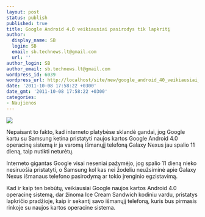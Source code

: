 ```yaml
---
layout: post
status: publish
published: true
title: Google Android 4.0 veikiausiai pasirodys tik lapkritį
author:
  display_name: SB
  login: SB
  email: sb.technews.lt@gmail.com
  url: ''
author_login: SB
author_email: sb.technews.lt@gmail.com
wordpress_id: 6039
wordpress_url: http://localhost/site/new/google_android_40_veikiausiai_pasirodys_tik_lapkriti/
date: '2011-10-08 17:58:22 +0300'
date_gmt: '2011-10-08 17:58:22 +0300'
categories:
- Naujienos
---
```

<div class="imgright"><img src="http://technews.lt/upload/Android-4.0-Ice-Cream.jpg"  /></div>
<p>Nepaisant to fakto, kad interneto platybėse sklandė gandai, jog Google kartu su Samsung ketina pristatyti naujos kartos Google Android 4.0 operacinę sistemą ir ja varomą išmanųjį telefoną Galaxy Nexus jau spalio 11 dieną, taip nutikti neturėtų.</p>
<p>Interneto gigantas Google visai neseniai pažymėjo, jog spalio 11 dieną nieko nesiruošia pristatyti, o Samsung kol kas nei žodeliu neužsiminė apie Galaxy Nexus išmanaus telefono pasirodymą ar tokio įrenginio egzistavimą.</p>
<p>Kad ir kaip ten bebūtų, veikiausiai Google naujos kartos Android 4.0 operacinę sistemą, dar žinoma Ice Cream Sandwich kodiniu vardu, pristatys lapkričio pradžioje, kaip ir sekantį savo išmanųjį telefoną, kuris bus pirmasis rinkoje su naujos kartos operacine sistema.</p>
